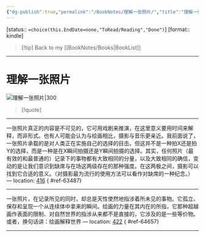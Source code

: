```yaml
---
{"dg-publish":true,"permalink":"/BookNotes/理解一张照片/","title":"理解一张照片","noteIcon":""}
---
```


[status:: `=choice(this.EndDate=none,"ToRead/Reading","Done")`]
[format:: kindle]

>[!tip] Back to my [[BookNotes/Books\|BookList]]

---
# 理解一张照片

![理解一张照片|300](https://img9.doubanio.com/view/subject/l/public/s29724987.jpg)

>[!quote]

---
一张照片真正的内容是不可见的，它可用戏剧来推演，在这里意义要用时间来解释，而非形式。也有人可能会认为与绘画相比，摄影与音乐更亲近。我前面说了，一张照片承载的是对人类正在实施自己的选择的目击。但这并不是一种拍X还是拍Y的选择，而是一种是在X瞬间拍摄还是Y瞬间拍摄的选择。其实，任何照片（最有效的和最普通的）记录下的事物都有大致相同的分量，以及大致相同的确信，变动的是让我们意识到缺席与在场这两级存在的那种强度。在这两极之间，摄影可以找到它合适的意义。（对摄影最为流行的使用方法可以看作对缺席的一种纪念。） — location: [416]()
{ #ref-63487}


---
一张照片，在记录所见的同时，却总是天性使然地指涉着所未见的事物。它孤立、保存和呈现一个从连续体中拿来的瞬间。绘画的力量在其内在的所指，它那种超越画作表面的限制、对自然世界的指涉从来都不是直接的，它涉及的是一些等价物。或者，换句话讲：绘画解释世界 — location: [422]()
{ #ref-64657}


---

